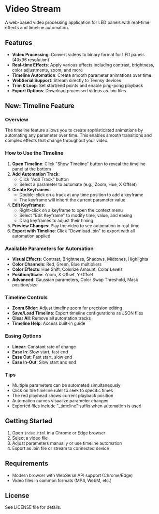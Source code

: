 # Video Stream

A web-based video processing application for LED panels with real-time effects and timeline automation.

## Features

- **Video Processing**: Convert videos to binary format for LED panels (40x96 resolution)
- **Real-time Effects**: Apply various effects including contrast, brightness, color adjustments, zoom, and more
- **Timeline Automation**: Create smooth parameter animations over time
- **WebSerial Support**: Stream directly to Teensy devices
- **Trim & Loop**: Set start/end points and enable ping-pong playback
- **Export Options**: Download processed videos as .bin files

## New: Timeline Feature

### Overview
The timeline feature allows you to create sophisticated animations by automating any parameter over time. This enables smooth transitions and complex effects that change throughout your video.

### How to Use the Timeline

1. **Open Timeline**: Click "Show Timeline" button to reveal the timeline panel at the bottom
2. **Add Automation Track**:
   - Click "Add Track" button
   - Select a parameter to automate (e.g., Zoom, Hue, X Offset)
3. **Create Keyframes**:
   - Double-click on a track at any time position to add a keyframe
   - The keyframe will inherit the current parameter value
4. **Edit Keyframes**:
   - Right-click on a keyframe to open the context menu
   - Select "Edit Keyframe" to modify time, value, and easing
   - Drag keyframes to adjust their timing
5. **Preview Changes**: Play the video to see automation in real-time
6. **Export with Timeline**: Click "Download .bin" to export with all automation applied

### Available Parameters for Automation

- **Visual Effects**: Contrast, Brightness, Shadows, Midtones, Highlights
- **Color Channels**: Red, Green, Blue multipliers
- **Color Effects**: Hue Shift, Colorize Amount, Color Levels
- **Position/Scale**: Zoom, X Offset, Y Offset
- **Advanced**: Gaussian parameters, Color Swap Threshold, Mask position/size

### Timeline Controls

- **Zoom Slider**: Adjust timeline zoom for precision editing
- **Save/Load Timeline**: Export timeline configurations as JSON files
- **Clear All**: Remove all automation tracks
- **Timeline Help**: Access built-in guide

### Easing Options

- **Linear**: Constant rate of change
- **Ease In**: Slow start, fast end
- **Ease Out**: Fast start, slow end
- **Ease In-Out**: Slow start and end

### Tips

- Multiple parameters can be automated simultaneously
- Click on the timeline ruler to seek to specific times
- The red playhead shows current playback position
- Automation curves visualize parameter changes
- Exported files include "_timeline" suffix when automation is used

## Getting Started

1. Open `index.html` in a Chrome or Edge browser
2. Select a video file
3. Adjust parameters manually or use timeline automation
4. Export as .bin file or stream to connected device

## Requirements

- Modern browser with WebSerial API support (Chrome/Edge)
- Video files in common formats (MP4, WebM, etc.)

## License

See LICENSE file for details.

